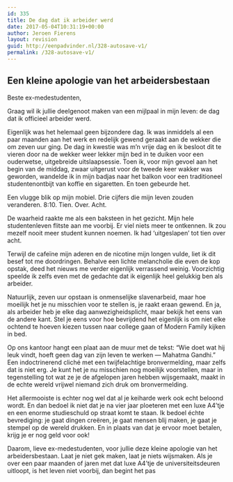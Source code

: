 ```yaml
---
id: 335
title: De dag dat ik arbeider werd
date: 2017-05-04T10:31:19+00:00
author: Jeroen Fierens
layout: revision
guid: http://eenpadvinder.nl/328-autosave-v1/
permalink: /328-autosave-v1/
---
```

<h2>Een kleine apologie van het arbeidersbestaan</h2>

Beste ex-medestudenten,

Graag wil ik jullie deelgenoot maken van een mijlpaal in mijn leven: de dag dat ik officieel arbeider werd.

Eigenlijk was het helemaal geen bijzondere dag. Ik was inmiddels al een paar maanden aan het werk en redelijk gewend geraakt aan de wekker die om zeven uur ging. De dag in kwestie was m’n vrije dag en ik besloot dit te vieren door na de wekker weer lekker mijn bed in te duiken voor een ouderwetse, uitgebreide uitslaapsessie. Toen ik, voor mijn gevoel aan het begin van de middag, zwaar uitgerust voor de tweede keer wakker was geworden, wandelde ik in mijn badjas naar het balkon voor een traditioneel studentenontbijt van koffie en sigaretten. En toen gebeurde het.

Een vlugge blik op mijn mobiel. Drie cijfers die mijn leven zouden veranderen. 8:10. Tien. Over. Acht.

De waarheid raakte me als een baksteen in het gezicht. Mijn hele studentenleven flitste aan me voorbij. Er viel niets meer te ontkennen. Ik zou mezelf nooit meer student kunnen noemen. Ik had ‘uitgeslapen’ tot tien over acht.

Terwijl de cafeïne mijn aderen en de nicotine mijn longen vulde, liet ik dit besef tot me doordringen. Behalve een lichte melancholie die even de kop opstak, deed het nieuws me verder eigenlijk verrassend weinig. Voorzichtig speelde ik zelfs even met de gedachte dat ik eigenlijk heel gelukkig ben als arbeider.

Natuurlijk, zeven uur opstaan is onmenselijke slavenarbeid, maar hoe moeilijk het je nu misschien voor te stellen is, je raakt eraan gewend. En ja, als arbeider heb je elke dag aanwezigheidsplicht, maar bekijk het eens van de andere kant. Stel je eens voor hoe bevrijdend het eigenlijk is om niet elke ochtend te hoeven kiezen tussen naar college gaan of Modern Family kijken in bed.

Op ons kantoor hangt een plaat aan de muur met de tekst: “Wie doet wat hij leuk vindt, hoeft geen dag van zijn leven te werken ― Mahatma Gandhi.” Een indoctrinerend cliché met een twijfelachtige bronvermelding, maar zelfs dat is niet erg. Je kunt het je nu misschien nog moeilijk voorstellen, maar in tegenstelling tot wat ze je de afgelopen jaren hebben wijsgemaakt, maakt in de echte wereld vrijwel niemand zich druk om bronvermelding.

Het allermooiste is echter nog wel dat al je keiharde werk ook echt beloond wordt. En dan bedoel ik niet dat je na vier jaar ploeteren met een luxe A4’tje en een enorme studieschuld op straat komt te staan. Ik bedoel échte bevrediging: je gaat dingen creëren, je gaat mensen blij maken, je gaat je stempel op de wereld drukken. En in plaats van dat je ervoor moet betalen, krijg je er nog geld voor ook!

Daarom, lieve ex-medestudenten, voor jullie deze kleine apologie van het arbeidersbestaan. Laat je niet gek maken, laat je niets wijsmaken. Als je over een paar maanden of jaren met dat luxe A4’tje de universiteitsdeuren uitloopt, is het leven niet voorbij, dan begint het pas